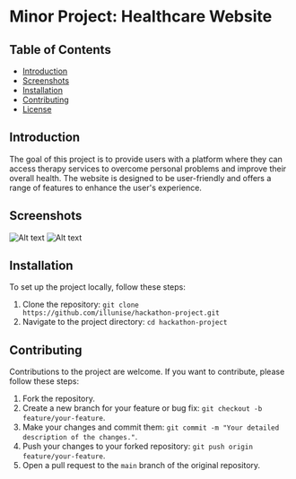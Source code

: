 # Minor Project: Healthcare Website

## Table of Contents
- [Introduction](#introduction)
- [Screenshots](#screenshots)
- [Installation](#installation)
- [Contributing](#contributing)
- [License](#license)

## Introduction
The goal of this project is to provide users with a platform where they can access therapy services to overcome personal problems and improve their overall health. The website is designed to be user-friendly and offers a range of features to enhance the user's experience.



## Screenshots

![Alt text](/Images/Screenshot%202023-05-15%20at%201.50.02%20PM-min.png?raw=true "Optional Title")
![Alt text](/Images/Screenshot%202023-05-15%20at%201.50.17%20PM-min.png?raw=true "Optional Title")

## Installation
To set up the project locally, follow these steps:
1. Clone the repository: `git clone https://github.com/illunise/hackathon-project.git`
2. Navigate to the project directory: `cd hackathon-project`

## Contributing
Contributions to the project are welcome. If you want to contribute, please follow these steps:
1. Fork the repository.
2. Create a new branch for your feature or bug fix: `git checkout -b feature/your-feature`.
3. Make your changes and commit them: `git commit -m "Your detailed description of the changes."`.
4. Push your changes to your forked repository: `git push origin feature/your-feature`.
5. Open a pull request to the `main` branch of the original repository.


